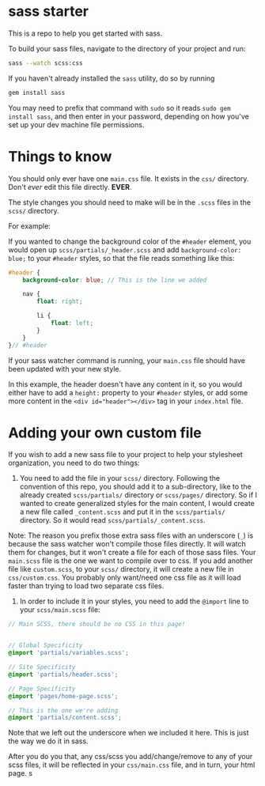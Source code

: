 # sass starter

This is a repo to help you get started with sass.

To build your sass files, navigate to the directory of your project and run:

```bash
sass --watch scss:css
```

If you haven't already installed the `sass` utility, do so by running

```bash
gem install sass
```

You may need to prefix that command with `sudo` so it reads
`sudo gem install sass`, and then enter in your password, depending on how
you've set up your dev machine file permissions.

# Things to know

You should only ever have one `main.css` file. It exists in the `css/`
directory. Don't *ever* edit this file directly. **EVER**.

The style changes you should need to make will be in the `.scss` files in the
`scss/` directory.

For example:

If you wanted to change the background color of the `#header` element, you would
open up `scss/partials/_header.scss` and add `background-color: blue;` to your
`#header` styles, so that the file reads something like this:

```scss
#header {
    background-color: blue; // This is the line we added

    nav {
        float: right;

        li {
            float: left;
        }
    }
}// #header
```

If your sass watcher command is running, your `main.css` file should have been
updated with your new style.

In this example, the header doesn't have any content in it, so you would either
have to add a `height:` property to your `#header` styles, or add some more
content in the `<div id="header"></div>` tag in your `index.html` file.

# Adding your own custom file

If you wish to add a new sass file to your project to help your stylesheet
organization, you need to do two things:

1. You need to add the file in your `scss/` directory. Following the convention
  of this repo, you should add it to a sub-directory, like to the already
  created `scss/partials/` directory or `scss/pages/` directory. So if I wanted
  to create generalized styles for the main content, I would create a new file
  called `_content.scss` and put it in the `scss/partials/` directory. So it
  would read `scss/partials/_content.scss`.

  Note: The reason you prefix those extra sass files with an underscore (`_`) is
  because the sass watcher won't compile those files directly. It will watch
  them for changes, but it won't create a file for each of those sass files.
  Your `main.scss` file is the one we want to compile over to css. If you add
  another file like `custom.scss`, to your `scss/` directory, it will create a
  new file in `css/custom.css`. You probably only want/need one css file as it
  will load faster than trying to load two separate css files.

1. In order to include it in your styles, you need to add the `@import` line
  to your `scss/main.scss` file:

  ```scss
  // Main SCSS, there should be no CSS in this page!


  // Global Specificity
  @import 'partials/variables.scss';

  // Site Specificity
  @import 'partials/header.scss';

  // Page Specificity
  @import 'pages/home-page.scss';

  // This is the one we're adding
  @import 'partials/content.scss';
  ```

  Note that we left out the underscore when we included it here. This is just
  the way we do it in sass.

After you do you that, any css/scss you add/change/remove to any of your scss
files, it will be reflected in your `css/main.css` file, and in turn, your html
page. s
